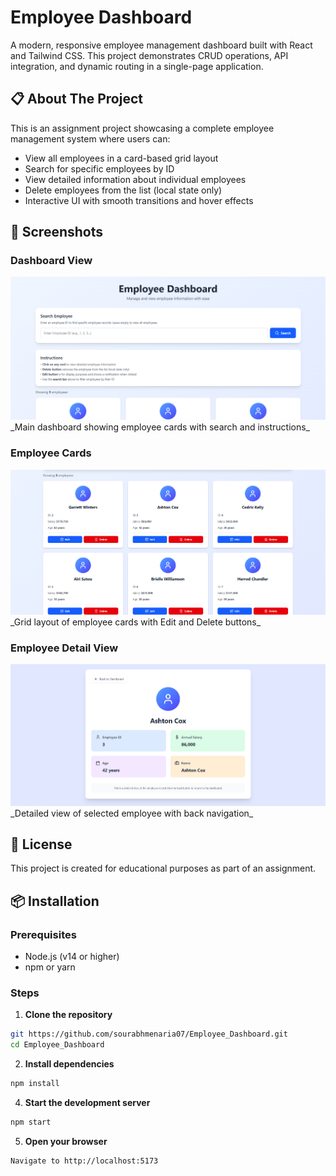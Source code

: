 # Employee Dashboard

A modern, responsive employee management dashboard built with React and Tailwind CSS. This project demonstrates CRUD operations, API integration, and dynamic routing in a single-page application.

## 📋 About The Project

This is an assignment project showcasing a complete employee management system where users can:

- View all employees in a card-based grid layout
- Search for specific employees by ID
- View detailed information about individual employees
- Delete employees from the list (local state only)
- Interactive UI with smooth transitions and hover effects

## 🎨 Screenshots

### Dashboard View

<img src="public\dashboard.png" width="600"/>
_Main dashboard showing employee cards with search and instructions_

### Employee Cards

<img src="public\cards.png" width="600"/>
_Grid layout of employee cards with Edit and Delete buttons_

### Employee Detail View

<img src="public\employeeDetail.png" width="600"/>
_Detailed view of selected employee with back navigation_

## 📄 License

This project is created for educational purposes as part of an assignment.

## 📦 Installation

### Prerequisites

- Node.js (v14 or higher)
- npm or yarn

### Steps

1. **Clone the repository**

```bash
git https://github.com/sourabhmenaria07/Employee_Dashboard.git
cd Employee_Dashboard
```

2. **Install dependencies**

```bash
npm install
```

4. **Start the development server**

```bash
npm start
```

5. **Open your browser**

```
Navigate to http://localhost:5173
```
